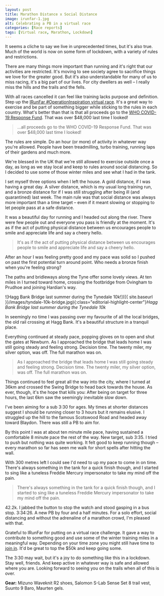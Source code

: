 ```yaml
---
layout: post
title: Marathon Distance x Social Distance
image: irunfar-1.jpg
alt: Celebrating a PB in a virtual race
categories: [Race reports]
tags: [Virtual race, Marathon, Lockdown]
---
```


It seems a cliche to say we live in unprecedented times, but it's also true. Much of the world is now on some form of lockdown, with a variety of rules and restrictions. 

There are many things more important than running and it's right that our activities are restricted. It's moving to see society agree to sacrifice things we love for the greater good. But it's also understandable for many of us to miss racing, it's a big part of our lives. For city dwellers as well – I really miss the hills and the trails and the fells.

With all races cancelled it can feel like training lacks purpose and definition. Step up the [IRunFar #OperationInspiration virtual race](https://www.irunfar.com/2020/03/operation-inspiration-virtual-race.html). It's a great way to exercise and be part of something bigger while sticking to the rules in each country. What's better than that is that all proceeds go to the [WHO COVID-19 Response Fund](https://www.who.int/emergencies/diseases/novel-coronavirus-2019/donate). That was over $48,000 last time I looked!

>...all proceeds go to the WHO COVID-19 Response Fund. That was over $48,000 last time I looked!

The rules are simple. Do an hour (or more) of activity in whatever way you're allowed. People have been treadmilling, turbo training, running laps of their gardens and much more.

We're blessed in the UK that we're still allowed to exercise outside once a day, as long as we stay local and keep to rules around social distancing. So I decided to use some of those winter miles and see what I had in the tank.

I set myself three options when I left the house. A gold distance, if I was having a great day. A silver distance, which is my usual long training run, and a bronze distance for if I was still struggling after being ill (and quarantined) last week. The main rule was that social distance was always more important than a time target – even if it meant slowing or stopping to let people pass at a safe distance.

It was a beautiful day for running and I headed out along the river. There were few people out and everyone you pass is friendly at the moment. It's as if the act of putting physical distance between us encourages people to smile and appreciate life and say a cheery hello.

>It's as if the act of putting physical distance between us encourages people to smile and appreciate life and say a cheery hello.

After an hour I was feeling pretty good and my pace was solid so I pushed on past the first potential turn around point. Who needs a bronze finish when you're feeling strong? 

The paths and bridleways along the Tyne offer some lovely views. At ten miles in I turned toward home, crossing the footbridge from Ovingham to Prudhoe and joining Hardian's way. 

![Hagg Bank Bridge last summer during the Tynedale 10k!]({{ site.baseurl }}/images/tyndale-10k-bridge.jpg){:class="editorial-highlight-center"}*Hagg Bank Bridge last summer during the Tynedale 10k*

In seemingly no time I was passing over my favourite of all the local bridges, the old rail crossing at Hagg Bank. It's a beautiful structure in a tranquil place.

Everything continued at steady pace, popping gloves on to open and shut the gates at Newburn. As I approached the bridge that leads home I was still going steady and feeling strong. Decision time. The twenty miler, my silver option, was off. The full marathon was on.

>As I approached the bridge that leads home I was still going steady and feeling strong. Decision time. The twenty miler, my silver option, was off. The full marathon was on.

Things continued to feel great all the way into the city, where I turned at 36km and crossed the Swing Bridge to head back towards the house. As ever, though, it's the hope that kills you: After being on target for three hours, the last 6km saw the seemingly inevitable slow down.

I've been aiming for a sub 3:30 for ages. My times at shorter distances suggest I should be running closer to 3 hours but it remains elusive. I struggled up the hill to the famous Scotswood Road and headed away toward Blaydon. There was still a PB to aim for.

By this point I was at about ten minute mile pace, having sustained a comfortable 8 minute pace the rest of the way. New target, sub 3:35. I tried to push but nothing was quite working. It felt good to keep running though – every marathon so far has seen me walk for short spells after hitting the wall.

With 300 metres left I could see I'd need to up my pace to come in on time. There's always something in the tank for a quick finish though, and I started to sing like a tuneless Freddie Mercury impersonator to take my mind off the pain.

>There's always something in the tank for a quick finish though, and I started to sing like a tuneless Freddie Mercury impersonator to take my mind off the pain.

42.2k. I jabbed the button to stop the watch and stood gasping in a bus stop. 3:34:26. A new PB by four and a half minutes. For a solo effort, social distancing and without the adrenaline of a marathon crowd, I'm pleased with that.

Grateful to IRunFar for putting on a virtual race challenge. It gave a way to contribute to something good and use some of the winter training miles in a meaningful way. Depending on your time zone you might still have time to [join in](https://www.irunfar.com/store/product/operation-inspiration-virtual-race-entry/). It'd be great to top the $50k and keep going some. 

The 3:30 may wait, but it's a joy to do something like this in a lockdown. Stay well, friends. And keep active in whatever way is safe and allowed where you are. Looking forward to seeing you on the trails when all of this is over.

**Gear:** Mizuno Waveknit R2 shoes, Salomon S-Lab Sense Set 8 trail vest, Suunto 9 Baro, Maurten gels.
